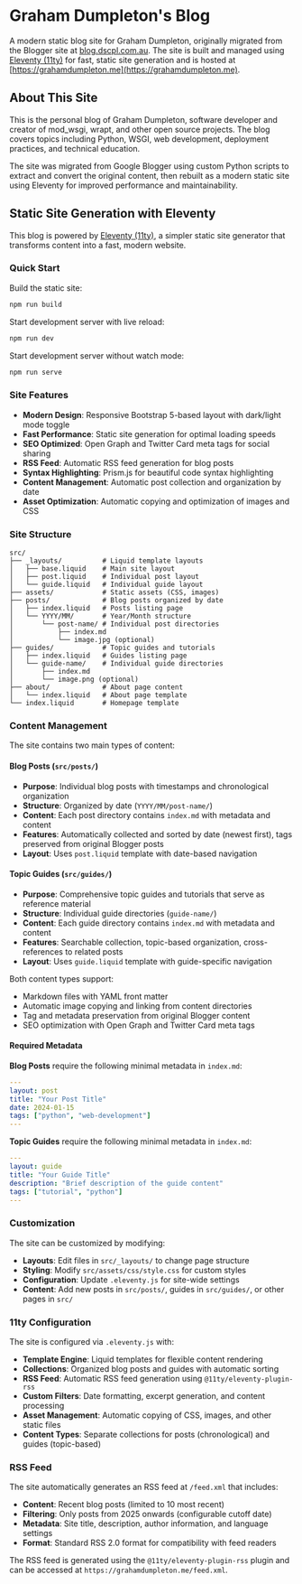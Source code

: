 # Graham Dumpleton's Blog

A modern static blog site for Graham Dumpleton, originally migrated from the Blogger site at [blog.dscpl.com.au](http://blog.dscpl.com.au). The site is built and managed using [Eleventy (11ty)](https://www.11ty.dev/) for fast, static site generation and is hosted at [https://grahamdumpleton.me](https://grahamdumpleton.me).

## About This Site

This is the personal blog of Graham Dumpleton, software developer and creator of mod_wsgi, wrapt, and other open source projects. The blog covers topics including Python, WSGI, web development, deployment practices, and technical education.

The site was migrated from Google Blogger using custom Python scripts to extract and convert the original content, then rebuilt as a modern static site using Eleventy for improved performance and maintainability.

## Static Site Generation with Eleventy

This blog is powered by [Eleventy (11ty)](https://www.11ty.dev/), a simpler static site generator that transforms content into a fast, modern website.

### Quick Start

Build the static site:
```bash
npm run build
```

Start development server with live reload:
```bash
npm run dev
```

Start development server without watch mode:
```bash
npm run serve
```

### Site Features

- **Modern Design**: Responsive Bootstrap 5-based layout with dark/light mode toggle
- **Fast Performance**: Static site generation for optimal loading speeds
- **SEO Optimized**: Open Graph and Twitter Card meta tags for social sharing
- **RSS Feed**: Automatic RSS feed generation for blog posts
- **Syntax Highlighting**: Prism.js for beautiful code syntax highlighting
- **Content Management**: Automatic post collection and organization by date
- **Asset Optimization**: Automatic copying and optimization of images and CSS

### Site Structure

```
src/
├── _layouts/          # Liquid template layouts
│   ├── base.liquid    # Main site layout
│   ├── post.liquid    # Individual post layout
│   └── guide.liquid   # Individual guide layout
├── assets/            # Static assets (CSS, images)
├── posts/             # Blog posts organized by date
│   ├── index.liquid   # Posts listing page
│   └── YYYY/MM/       # Year/Month structure
│       └── post-name/ # Individual post directories
│           ├── index.md
│           └── image.jpg (optional)
├── guides/            # Topic guides and tutorials
│   ├── index.liquid   # Guides listing page
│   └── guide-name/    # Individual guide directories
│       ├── index.md
│       └── image.png (optional)
├── about/             # About page content
│   └── index.liquid   # About page template
└── index.liquid       # Homepage template
```

### Content Management

The site contains two main types of content:

#### Blog Posts (`src/posts/`)
- **Purpose**: Individual blog posts with timestamps and chronological organization
- **Structure**: Organized by date (`YYYY/MM/post-name/`)
- **Content**: Each post directory contains `index.md` with metadata and content
- **Features**: Automatically collected and sorted by date (newest first), tags preserved from original Blogger posts
- **Layout**: Uses `post.liquid` template with date-based navigation

#### Topic Guides (`src/guides/`)
- **Purpose**: Comprehensive topic guides and tutorials that serve as reference material
- **Structure**: Individual guide directories (`guide-name/`)
- **Content**: Each guide directory contains `index.md` with metadata and content
- **Features**: Searchable collection, topic-based organization, cross-references to related posts
- **Layout**: Uses `guide.liquid` template with guide-specific navigation

Both content types support:
- Markdown files with YAML front matter
- Automatic image copying and linking from content directories
- Tag and metadata preservation from original Blogger content
- SEO optimization with Open Graph and Twitter Card meta tags

#### Required Metadata

**Blog Posts** require the following minimal metadata in `index.md`:
```yaml
---
layout: post
title: "Your Post Title"
date: 2024-01-15
tags: ["python", "web-development"]
---
```

**Topic Guides** require the following minimal metadata in `index.md`:
```yaml
---
layout: guide
title: "Your Guide Title"
description: "Brief description of the guide content"
tags: ["tutorial", "python"]
---
```

### Customization

The site can be customized by modifying:
- **Layouts**: Edit files in `src/_layouts/` to change page structure
- **Styling**: Modify `src/assets/css/style.css` for custom styles
- **Configuration**: Update `.eleventy.js` for site-wide settings
- **Content**: Add new posts in `src/posts/`, guides in `src/guides/`, or other pages in `src/`

### 11ty Configuration

The site is configured via `.eleventy.js` with:
- **Template Engine**: Liquid templates for flexible content rendering
- **Collections**: Organized blog posts and guides with automatic sorting
- **RSS Feed**: Automatic RSS feed generation using `@11ty/eleventy-plugin-rss`
- **Custom Filters**: Date formatting, excerpt generation, and content processing
- **Asset Management**: Automatic copying of CSS, images, and other static files
- **Content Types**: Separate collections for posts (chronological) and guides (topic-based)

### RSS Feed

The site automatically generates an RSS feed at `/feed.xml` that includes:
- **Content**: Recent blog posts (limited to 10 most recent)
- **Filtering**: Only posts from 2025 onwards (configurable cutoff date)
- **Metadata**: Site title, description, author information, and language settings
- **Format**: Standard RSS 2.0 format for compatibility with feed readers

The RSS feed is generated using the `@11ty/eleventy-plugin-rss` plugin and can be accessed at `https://grahamdumpleton.me/feed.xml`.
